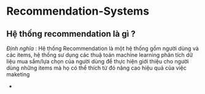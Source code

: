 # Recommendation-Systems

## Hệ thống recommendation là gì ?

_Định nghĩa_ :  Hệ thống Recommendation là một hệ thống gồm người dùng và các items, hệ thống sư dụng các thuậ toán machine learning phân tích dữ liệu mua sắm/lựa chọn của người dùng để thực hiện giới thiệu cho người dùng những items mà họ có thể thích từ đó nâng cao hiệu quả của việc maketing
  
  *
